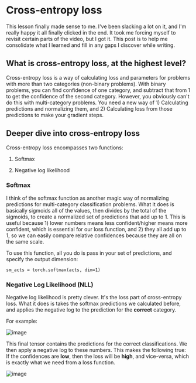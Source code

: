 # Cross-entropy loss

This lesson finally made sense to me. I've been slacking a lot on it, and I'm really happy it all finally clicked in the end. It took me forcing myself to revisit certain parts of the video, but I got it. This post is to help me consolidate what I learned and fill in any gaps I discover while writing.

## What is cross-entropy loss, at the highest level?

Cross-entropy loss is a way of calculating loss and parameters for problems with more than two categories (non-binary problems). With binary problems, you can find confidence of one category, and subtract that from 1 to get the confidence of the second category. However, you obviously can't do this with multi-category problems. You need a new way of 1) Calculating predictions and normalizing them, and 2) Calculating loss from those predictions to make your gradient steps.

## Deeper dive into cross-entropy loss

Cross-entropy loss encompasses two functions:

1. Softmax

2. Negative log likelihood

### Softmax

I think of the softmax function as another magic way of normalizing predictions for multi-category classification problems. What it does is basically sigmoids all of the values, then divides by the total of the sigmoids, to create a normalized set of predictions that add up to 1. This is useful because 1) lower numbers means less confident/higher means more confident, which is essential for our loss function, and 2) they all add up to 1, so we can easily compare relative confidences because they are all on the same scale.

To use this function, all you do is pass in your set of predictions, and specify the output dimension:
```
sm_acts = torch.softmax(acts, dim=1)
```
### Negative Log Likelihood (NLL)

Negative log likelihood is pretty clever. It's the loss part of cross-entropy loss. What it does is takes the softmax predictions we calculated before, and applies the negative log to the prediction for the **correct** category.

For example:

![image](https://user-images.githubusercontent.com/83550862/189551085-49ac812f-82f4-4e87-9a31-5c4293b521fb.png)

This final tensor contains the predictions for the correct classifications. We then apply a negative log to these numbers. This makes the following true: If the confidences are **low**, then the loss will be **high**, and vice-versa, which is exactly what we need from a loss function.

![image](https://user-images.githubusercontent.com/83550862/189551131-c805644e-40a1-4d48-9b34-bf6a87722b17.png)
